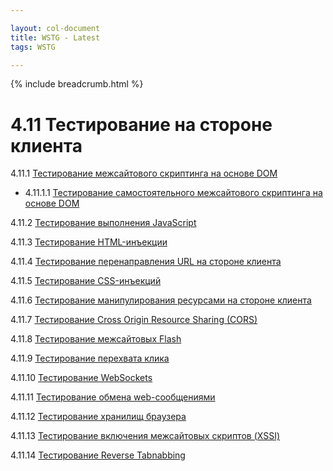 ```yaml
---

layout: col-document
title: WSTG - Latest
tags: WSTG

---
```


{% include breadcrumb.html %}
# 4.11 Тестирование на стороне клиента

4.11.1 [Тестирование межсайтового скриптинга на основе DOM](01-Testing_for_DOM-based_Cross_Site_Scripting.md)

- 4.11.1.1 [Тестирование самостоятельного межсайтового скриптинга на основе DOM](01.1-Testing_for_Self_DOM_Based_Cross_Site_Scripting.md)

4.11.2 [Тестирование выполнения JavaScript](02-Testing_for_JavaScript_Execution.md)

4.11.3 [Тестирование HTML-инъекции](03-Testing_for_HTML_Injection.md)

4.11.4 [Тестирование перенаправления URL на стороне клиента](04-Testing_for_Client-side_URL_Redirect.md)

4.11.5 [Тестирование CSS-инъекций](05-Testing_for_CSS_Injection.md)

4.11.6 [Тестирование манипулирования ресурсами на стороне клиента](06-Testing_for_Client-side_Resource_Manipulation.md)

4.11.7 [Тестирование Cross Origin Resource Sharing (CORS)](07-Testing_Cross_Origin_Resource_Sharing.md)

4.11.8 [Тестирование межсайтовых Flash](08-Testing_for_Cross_Site_Flashing.md)

4.11.9 [Тестирование перехвата клика](09-Testing_for_Clickjacking.md)

4.11.10 [Тестирование WebSockets](10-Testing_WebSockets.md)

4.11.11 [Тестирование обмена web-сообщениями](11-Testing_Web_Messaging.md)

4.11.12 [Тестирование хранилищ браузера](12-Testing_Browser_Storage.md)

4.11.13 [Тестирование включения межсайтовых скриптов (XSSI)](13-Testing_for_Cross_Site_Script_Inclusion.md)

4.11.14 [Тестирование Reverse Tabnabbing](14-Testing_for_Reverse_Tabnabbing.md)
